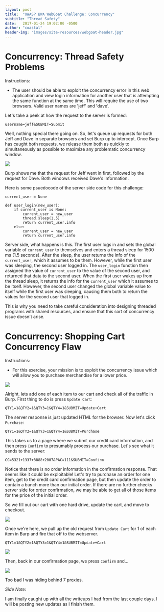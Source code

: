 ```yaml
---
layout: post
title:  "OWASP BWA WebGoat Challenge: Concurrency"
subtitle: "Thread Safety"
date:   2017-01-24 19:02:00 -0500
author: "coastal"
header-img: "images/site-resources/webgoat-header.jpg"
---
```

# Concurrency: Thread Safety Problems
Instructions:

- The user should be able to exploit the concurrency error in this web application and view login information for another user that is attempting the same function at the same time. This will require the use of two browsers. Valid user names are 'jeff' and 'dave'.

Let's take a peek at how the request to the server is formed:

```
username=jeff&SUBMIT=Submit
```

Well, nothing special there going on. So, let's queue up requests for both Jeff and Dave in separate browsers and set Burp up to intercept. Once Burp has caught both requests, we release them both as quickly to simultaneously as possible to maximize any problematic concurrency window. 

<img src="{{ site.baseurl }}/images/webgoat/2017-01-24-webgoat_part_7/thread-success.jpg">

Burp shows me that the request for Jeff went in first, followed by the request for Dave. Both windows received Dave's information.

Here is some psuedocode of the server side code for this challenge:

```
current_user = None

def user_login(new_user):
	if current_user is None:
		current_user = new_user
		thread.sleep(1.5)
		return current_user.info
	else:
		current_user = new_user
		return current_user.info

```

Server side, what happens is this. The first user logs in and sets the global variable of ```current_user``` to themselves and enters a thread sleep for 1500 ms (1.5 seconds). After the sleep, the user returns the info of the ```current_user```, which it assumes to be them. However, while the first user was sleeping, the second user logged in. The ```user_login``` function then assigned the value of ```current_user``` to the value of the second user, and returned that data to the second user. When the first user wakes up from the thread sleep, it returns the info for the ```current_user``` which it assumes to be itself. However, the second user changed the global variable value to itself while the first user was sleeping, causing them both to return the values for the second user that logged in.

This is why you need to take careful consideration into designing threaded programs with shared resources, and ensure that this sort of concurrency issue doesn't arise.

# Concurrency: Shopping Cart Concurrency Flaw
Instructions:

-  For this exercise, your mission is to exploit the concurrency issue which will allow you to purchase merchandise for a lower price.

<img src="{{ site.baseurl }}/images/webgoat/2017-01-24-webgoat_part_7/cart-init.jpg">

Alright, lets add one of each item to our cart and check all of the traffic in Burp. First thing to do is press ```Update Cart```:

```
QTY1=1&QTY2=1&QTY3=1&QTY4=1&SUBMIT=Update+Cart
```

The server response is just updated HTML for the browser. Now let's click ```Purchase```:

```
QTY1=1&QTY2=1&QTY3=1&QTY4=1&SUBMIT=Purchase
```

This takes us to a page where we submit our credit card information, and then press ```Confirm``` to presumably process our purchase. Let's see what it sends to the server:

```
CC=5321+1337+8888+2007&PAC=111&SUBMIT=Confirm
```

Notice that there is no order information in the confirmation response. That seems like it could be exploitable! Let's try to purchase an order for one item, get to the credit card confirmation page, but then update the order to contain a bunch more than our initial order. If there are no further checks server side for order confirmation, we may be able to get all of those items for the price of the initial order.

So we fill out our cart with one hard drive, update the cart, and move to checkout. 

<img src="{{ site.baseurl }}/images/webgoat/2017-01-24-webgoat_part_7/cart-full.jpg">

Once we're here, we pull up the old request from ```Update Cart``` for 1 of each item in Burp and fire that off to the webserver. 

```
QTY1=1&QTY2=1&QTY3=1&QTY4=1&SUBMIT=Update+Cart
```

<img src="{{ site.baseurl }}/images/webgoat/2017-01-24-webgoat_part_7/cart-fuller.jpg">

Then, back in our confirmation page, we press ```Confirm``` and...

<img src="{{ site.baseurl }}/images/webgoat/2017-01-24-webgoat_part_7/cart-backtraced.jpg">

Too bad I was hiding behind 7 proxies.




*Side Note*:

I am finally caught up with all the writeups I had from the last couple days. I will be posting new updates as I finish them.